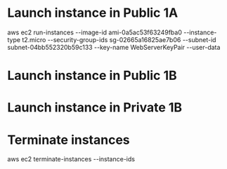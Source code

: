 # Launch instance in Public 1A
aws ec2 run-instances --image-id ami-0a5ac53f63249fba0 --instance-type t2.micro --security-group-ids sg-02665a16825ae7b06 --subnet-id subnet-04bb552320b59c133 --key-name WebServerKeyPair --user-data <value>


# Launch instance in Public 1B


# Launch instance in Private 1B 


# Terminate instances

aws ec2 terminate-instances --instance-ids <value> <value>
